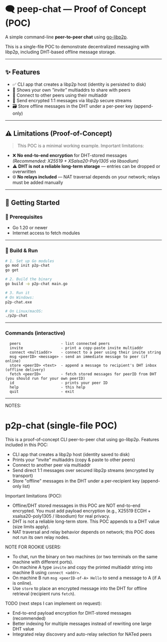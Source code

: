 # 🗨️ peep-chat — Proof of Concept (POC)

A simple command-line **peer-to-peer chat** using [go-libp2p](https://github.com/libp2p/go-libp2p).

This is a single-file POC to demonstrate decentralized messaging with libp2p, including DHT-based offline message storage.

---

## ✨ Features

- ✅ CLI app that creates a libp2p host (identity is persisted to disk)
- 🔑 Shows your own *"invite"* multiaddrs to share with peers
- 🔌 Connect to other peers using their multiaddr
- 📩 Send encrypted 1:1 messages via libp2p secure streams
- 🗃️ Store offline messages in the DHT under a per-peer key (append-only)

---

## ⚠️ Limitations (Proof-of-Concept)

> This POC is a minimal working example. Important limitations:

- ❌ **No end-to-end encryption** for DHT-stored messages  
  _(Recommended: X25519 + XSalsa20-Poly1305 via libsodium)_
- ⚠️ **DHT is not a reliable long-term storage** — entries can be dropped or overwritten
- 🌐 **No relays included** — NAT traversal depends on your network; relays must be added manually

---

## 🚀 Getting Started

### 🧱 Prerequisites
- Go 1.20 or newer  
- Internet access to fetch modules

---

### 🔧 Build & Run

```bash
# 1. Set up Go modules
go mod init p2p-chat
go get

# 2. Build the binary
go build -o p2p-chat main.go

# 3. Run it
# On Windows:
p2p-chat.exe

# On Linux/macOS:
./p2p-chat
```
---
###  Commands (interactive)
```text
  peers                  - list connected peers
  invite                 - print a copy-paste invite multiaddr
  connect <multiaddr>    - connect to a peer using their invite string
  msg <peerID> <message> - send an immediate message to peer (if online)
  store <peerID> <text>  - append a message to recipient's DHT inbox (offline delivery)
  fetch <peerID>         - fetch stored messages for peerID from DHT (you should run for your own peerID)
  id                     - prints your peer ID
  help                   - this help
  quit                   - exit
```
---

NOTES:

p2p-chat (single-file POC)
==========================
This is a proof-of-concept CLI peer-to-peer chat using go-libp2p.
Features included in this POC:
- CLI app that creates a libp2p host (identity saved to disk)
- Prints your "invite" multiaddrs (copy & paste to other peers)
- Connect to another peer via multiaddr
- Send direct 1:1 messages over secured libp2p streams (encrypted by transport)
- Store "offline" messages in the DHT under a per-recipient key (append-only list)

Important limitations (POC):
- Offline/DHT stored messages in this POC are NOT end-to-end encrypted. You must add payload
  encryption (e.g., X25519 ECDH + xsalsa20-poly1305 / libsodium) for real privacy.
- DHT is not a reliable long-term store. This POC appends to a DHT value (size limits apply).
- NAT traversal and relay behavior depends on network; this POC does not run its own relay nodes.



NOTE FOR ROOKIE USERS:

- To chat, run the binary on two machines (or two terminals on the same machine with different ports).
- On machine A type `invite` and copy the printed multiaddr string into machine B using `connect <addr>`.
- On machine B run `msg <peerID-of-A> Hello` to send a message to A (if A is online).
- Use `store` to place an encrypted message into the DHT for offline retrieval (recipient runs `fetch`).

TODO (next steps I can implement on request):
- End-to-end payload encryption for DHT-stored messages (recommended)
- Better indexing for multiple messages instead of rewriting one large DHT value
- Integrated relay discovery and auto-relay selection for NATed peers


